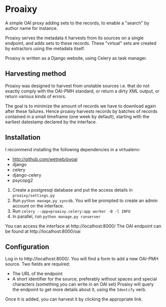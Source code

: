 Proaixy
=======

A simple OAI proxy adding sets to the records, to enable a "search" by author name for instance.

Proaixy serves the metadata it harvests from its sources on a single endpoint,
and adds sets to these records. These "virtual" sets are created by extractors using the
metadata itself.

Proaixy is written as a Django website, using Celery as task manager.


Harvesting method
-----------------

Proaixy was designed to harvest from unstable sources i.e. that do not 
exactly comply with the OAI-PMH standard, or return a dirty XML
output, or return various kinds of errors.

The goal is to minimize the amount of records we have to download again
after these failures. Hence proaixy harvests records by batches of records
contained in a small timeframe (one week by default), starting with the
earliest datestamp declared by the interface.

Installation
------------

I recommend installing the following dependencies in a virtualenv:
* http://github.com/wetneb/pyoai
* django
* celery
* django-celery
* psycopg2

 1. Create a postgresql database and put the access details in `proaixy/settings.py`
 2. Run `python manage.py syncdb`. You will be prompted to create an admin account on the interface.
 3. Run `celery --app=proaixy.celery:app worker -B -l INFO`
 4. In parallel, run `python manage.py runserver`

You can access the interface at http://localhost:8000/
The OAI endpoint can be found at http://localhost:8000/oai

Configuration
-------------

Log in to http://localhost:8000/. You will find a form to add a new OAI-PMH source.
Two fields are required:
* The URL of the endpoint
* A short identifier for the source, preferably without spaces and special characters (something
  you can write in an OAI set)
Proaixy will query the endpoint to get more details about it, using the `Identify` verb.

Once it is added, you can harvest it by clicking the appropriate link.





